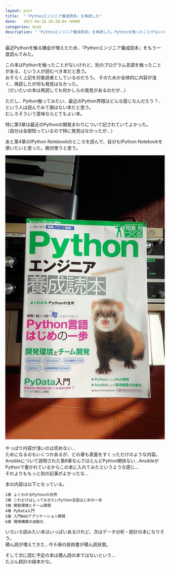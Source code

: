 ```yaml
---
layout: post
title:  "『Pythonエンジニア養成読本』を再読した"
date:   2017-04-16 16:30:04 +0900
categories: book
description: "『Pythonエンジニア養成読本』を再読した。Pythonを触ったことがないけれど、別のプログラム言語を触ったことがある、という人向けの本。Python触ってみたい、最近のPython界隈はどんな感じなんだろう？、という人は読んでみて損はない本だと思う。"
---
```


最近Pythonを触る機会が増えたため、『Pythonエンジニア養成読本』をもう一度読んでみた。  

この本はPythonを触ったことがないけれど、別のプログラム言語を触ったことがある、という人が読むべき本だと思う。  
おそらく上記を対象読者としているのだろう。
そのためか全体的に内容が浅く、再読したが何も発見はなかった。  
（だいたいの本は再読しても何かしらの発見があるのだが…）

ただし、Python触ってみたい、最近のPython界隈はどんな感じなんだろう？、という人は読んでみて損はない本だと思う。  
むしろそういう意味ならとてもよい本。  

特に第3章は最近のPythonの開発まわりについて記されていてよかった。  
（自分は全部知っているので特に発見はなかったが…）  

あと第4章のIPython Notebookのところを読んで、自分もIPython Notebookを使いたいと思った。絶対使うと思う。  

![pythonista_book](/public/image/20170416/pythonista_book.jpg)

やっぱり内容が浅いのは否めない…  
ためになるのもいくつかあるが、どの章も表面をすくっただけのような内容。  
Ansibleについて説明された第6章なんでほとんどPython関係ない…AnsibleがPythonで書かれているからこの本に入れてみたというような感じ…  
それよりももっと別の記事がよかったな…

本の内容は以下となっている。  
```
1章 よくわかるPythonの世界
2章 これだけはしっておきたいPython言語はじめの一歩
3章 開発環境とチーム開発
4章 PyData入門
5章 入門Webアプリケーション開発
6章 環境構築の自動化
```

いろいろ読みたい本はいっぱいあるけれど、次はデータ分析・統計の本になりそう。  
積ん読が増えてきた…今６冊の技術書が積ん読状態。  

そして次に読む予定の本は積ん読の本ではないという…  
たぶん統計の緑本かな。
